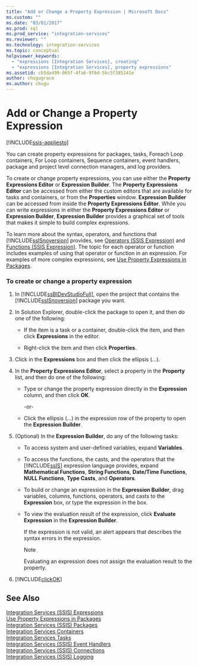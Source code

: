 ```yaml
---
title: "Add or Change a Property Expression | Microsoft Docs"
ms.custom: ""
ms.date: "03/01/2017"
ms.prod: sql
ms.prod_service: "integration-services"
ms.reviewer: ""
ms.technology: integration-services
ms.topic: conceptual
helpviewer_keywords: 
  - "expressions [Integration Services], creating"
  - "expressions [Integration Services], property expressions"
ms.assetid: cb5da499-065f-4fa6-9f6d-5bc5f385241e
author: chugugrace
ms.author: chugu
---
```

# Add or Change a Property Expression

[!INCLUDE[ssis-appliesto](../../includes/applies-to-version/sqlserver-ssis.md)]


  You can create property expressions for packages, tasks, Foreach Loop containers, For Loop containers, Sequence containers, event handlers, package and project level connection managers, and log providers.  
  
 To create or change property expressions, you can use either the **Property Expressions Editor** or **Expression Builder**. The **Property Expressions Editor** can be accessed from either the custom editors that are available for tasks and containers, or from the **Properties** window. **Expression Builder** can be accessed from inside the **Property Expressions Editor**. While you can write expressions in either the **Property Expressions Editor** or **Expression Builder**, **Expression Builder** provides a graphical set of tools that makes it simple to build complex expressions.  
  
 To learn more about the syntax, operators, and functions that [!INCLUDE[ssISnoversion](../../includes/ssisnoversion-md.md)] provides, see [Operators &#40;SSIS Expression&#41;](../../integration-services/expressions/operators-ssis-expression.md) and [Functions &#40;SSIS Expression&#41;](../../integration-services/expressions/functions-ssis-expression.md). The topic for each operator or function includes examples of using that operator or function in an expression. For examples of more complex expressions, see [Use Property Expressions in Packages](../../integration-services/expressions/use-property-expressions-in-packages.md).  
  
### To create or change a property expression  
  
1.  In [!INCLUDE[ssBIDevStudioFull](../../includes/ssbidevstudiofull-md.md)], open the project that contains the [!INCLUDE[ssISnoversion](../../includes/ssisnoversion-md.md)] package you want.  
  
2.  In Solution Explorer, double-click the package to open it, and then do one of the following:  
  
    -   If the item is a task or a container, double-click the item, and then click **Expressions** in the editor.  
  
    -   Right-click the item and then click **Properties**.  
  
3.  Click in the **Expressions** box and then click the ellipsis (...).  
  
4.  In the **Property Expressions Editor**, select a property in the **Property** list, and then do one of the following:  
  
    -   Type or change the property expression directly in the **Expression** column, and then click **OK**.  
  
         -or-  
  
    -   Click the ellipsis (...) in the expression row of the property to open the **Expression Builder**.  
  
5.  (Optional) In the **Expression Builder**, do any of the following tasks:  
  
    -   To access system and user-defined variables, expand **Variables**.  
  
    -   To access the functions, the casts, and the operators that the [!INCLUDE[ssIS](../../includes/ssis-md.md)] expression language provides, expand **Mathematical Functions**, **String Functions**, **Date/Time Functions**, **NULL Functions**, **Type Casts**, and **Operators**.  
  
    -   To build or change an expression in the **Expression Builder**, drag variables, columns, functions, operators, and casts to the **Expression** box, or type the expression in the box.  
  
    -   To view the evaluation result of the expression, click **Evaluate Expression** in the **Expression Builder**.  
  
         If the expression is not valid, an alert appears that describes the syntax errors in the expression.  
  
        > [!NOTE]  
        >  Evaluating an expression does not assign the evaluation result to the property.  
  
6.  [!INCLUDE[clickOK](../../includes/clickok-md.md)]  
  
## See Also  
 [Integration Services &#40;SSIS&#41; Expressions](../../integration-services/expressions/integration-services-ssis-expressions.md)   
 [Use Property Expressions in Packages](../../integration-services/expressions/use-property-expressions-in-packages.md)   
 [Integration Services &#40;SSIS&#41; Packages](../../integration-services/integration-services-ssis-packages.md)   
 [Integration Services Containers](../../integration-services/control-flow/integration-services-containers.md)   
 [Integration Services Tasks](../../integration-services/control-flow/integration-services-tasks.md)   
 [Integration Services &#40;SSIS&#41; Event Handlers](../../integration-services/integration-services-ssis-event-handlers.md)   
 [Integration Services &#40;SSIS&#41; Connections](../../integration-services/connection-manager/integration-services-ssis-connections.md)   
 [Integration Services &#40;SSIS&#41; Logging](../../integration-services/performance/integration-services-ssis-logging.md)  
  
  

